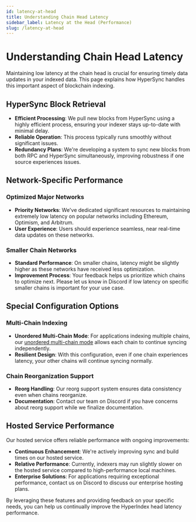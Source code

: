 ```yaml
---
id: latency-at-head
title: Understanding Chain Head Latency
sidebar_label: Latency at the Head (Performance)
slug: /latency-at-head
---
```


# Understanding Chain Head Latency

Maintaining low latency at the chain head is crucial for ensuring timely data updates in your indexed data. This page explains how HyperSync handles this important aspect of blockchain indexing.

## HyperSync Block Retrieval

- **Efficient Processing**: We pull new blocks from HyperSync using a highly efficient process, ensuring your indexer stays up-to-date with minimal delay.
- **Reliable Operation**: This process typically runs smoothly without significant issues.
- **Redundancy Plans**: We're developing a system to sync new blocks from both RPC and HyperSync simultaneously, improving robustness if one source experiences issues.

## Network-Specific Performance

### Optimized Major Networks

- **Priority Networks**: We've dedicated significant resources to maintaining extremely low latency on popular networks including Ethereum, Optimism, and Arbitrum.
- **User Experience**: Users should experience seamless, near real-time data updates on these networks.

### Smaller Chain Networks

- **Standard Performance**: On smaller chains, latency might be slightly higher as these networks have received less optimization.
- **Improvement Process**: Your feedback helps us prioritize which chains to optimize next. Please let us know in Discord if low latency on specific smaller chains is important for your use case.

## Special Configuration Options

### Multi-Chain Indexing

- **Unordered Multi-Chain Mode**: For applications indexing multiple chains, our [unordered multi-chain mode](./multichain-indexing#unordered-multichain-mode) allows each chain to continue syncing independently.
- **Resilient Design**: With this configuration, even if one chain experiences latency, your other chains will continue syncing normally.

### Chain Reorganization Support

- **Reorg Handling**: Our reorg support system ensures data consistency even when chains reorganize.
- **Documentation**: Contact our team on Discord if you have concerns about reorg support while we finalize documentation.

## Hosted Service Performance

Our hosted service offers reliable performance with ongoing improvements:

- **Continuous Enhancement**: We're actively improving sync and build times on our hosted service.
- **Relative Performance**: Currently, indexers may run slightly slower on the hosted service compared to high-performance local machines.
- **Enterprise Solutions**: For applications requiring exceptional performance, contact us on Discord to discuss our enterprise hosting plans.

By leveraging these features and providing feedback on your specific needs, you can help us continually improve the HyperIndex head latency performance.
